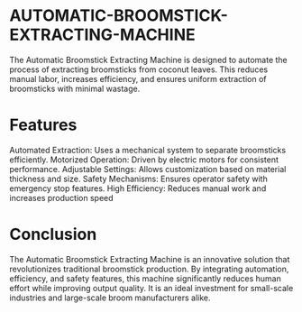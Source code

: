# AUTOMATIC-BROOMSTICK-EXTRACTING-MACHINE

  The Automatic Broomstick Extracting Machine is designed to automate the process of extracting broomsticks from coconut leaves. This reduces manual labor, increases efficiency, and ensures uniform extraction of broomsticks with minimal wastage.

# Features

Automated Extraction: Uses a mechanical system to separate broomsticks efficiently.
Motorized Operation: Driven by electric motors for consistent performance.
Adjustable Settings: Allows customization based on material thickness and size.
Safety Mechanisms: Ensures operator safety with emergency stop features.
High Efficiency: Reduces manual work and increases production speed

# Conclusion
  The Automatic Broomstick Extracting Machine is an innovative solution that revolutionizes traditional broomstick production. By integrating automation, efficiency, and safety features, this machine significantly reduces human effort while improving output quality. It is an ideal investment for small-scale industries and large-scale broom manufacturers alike.
